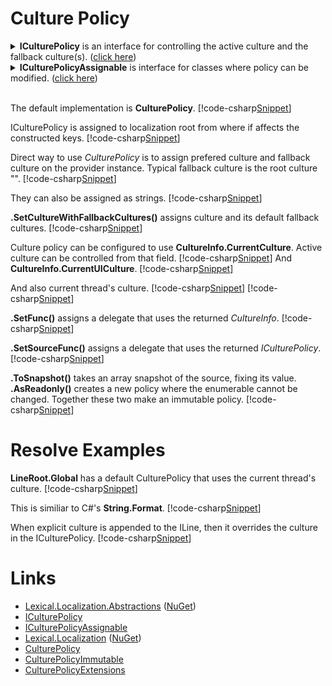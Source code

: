 ﻿# Culture Policy
<details>
  <summary><b>ICulturePolicy</b> is an interface for controlling the active culture and the fallback culture(s). (<u>click here</u>)</summary>
[!code-csharp[Snippet](../../Lexical.Localization.Abstractions/CulturePolicy/ICulturePolicy.cs#ICulturePolicy)]
</details>

<details>
  <summary><b>ICulturePolicyAssignable</b> is interface for classes where policy can be modified. (<u>click here</u>)</summary>
[!code-csharp[Snippet](../../Lexical.Localization.Abstractions/CulturePolicy/ICulturePolicy.cs#ICulturePolicyAssignable)]
</details>
<br/>

The default implementation is **CulturePolicy**. 
[!code-csharp[Snippet](Examples.cs#Snippet_0)]

ICulturePolicy is assigned to localization root from where if affects the constructed keys.
[!code-csharp[Snippet](Examples.cs#Snippet_1)]

Direct way to use *CulturePolicy* is to assign prefered culture and fallback culture on the provider instance.
Typical fallback culture is the root culture "".
[!code-csharp[Snippet](Examples.cs#Snippet_2a)]

They can also be assigned as strings.
[!code-csharp[Snippet](Examples.cs#Snippet_2b)]

**.SetCultureWithFallbackCultures()** assigns culture and its default fallback cultures.
[!code-csharp[Snippet](Examples.cs#Snippet_2c)]

Culture policy can be configured to use **CultureInfo.CurrentCulture**. 
Active culture can be controlled from that field.
[!code-csharp[Snippet](Examples.cs#Snippet_3a)]
And **CultureInfo.CurrentUICulture**.
[!code-csharp[Snippet](Examples.cs#Snippet_3b)]

And also current thread's culture.
[!code-csharp[Snippet](Examples.cs#Snippet_4a)]
[!code-csharp[Snippet](Examples.cs#Snippet_4b)]

**.SetFunc()** assigns a delegate that uses the returned *CultureInfo*.
[!code-csharp[Snippet](Examples.cs#Snippet_5)]

**.SetSourceFunc()** assigns a delegate that uses the returned *ICulturePolicy*.
[!code-csharp[Snippet](Examples.cs#Snippet_6)]

**.ToSnapshot()** takes an array snapshot of the source, fixing its value.
**.AsReadonly()** creates a new policy where the enumerable cannot be changed. 
Together these two make an immutable policy.
[!code-csharp[Snippet](Examples.cs#Snippet_7)]

# Resolve Examples
**LineRoot.Global** has a default CulturePolicy that uses the current thread's culture.
[!code-csharp[Snippet](Examples.cs#Snippet_8a)]

This is similiar to C#'s **String.Format**.
[!code-csharp[Snippet](Examples.cs#Snippet_8c)]

When explicit culture is appended to the ILine, then it overrides the culture in the ICulturePolicy.
[!code-csharp[Snippet](Examples.cs#Snippet_8b)]

# Links
* [Lexical.Localization.Abstractions](https://github.com/tagcode/Lexical.Localization/tree/master/Lexical.Localization.Abstractions) ([NuGet](https://www.nuget.org/packages/Lexical.Localization.Abstractions/))
 * [ICulturePolicy](https://github.com/tagcode/Lexical.Localization/blob/master/Lexical.Localization.Abstractions/CulturePolicy/ICulturePolicy.cs)
 * [ICulturePolicyAssignable](https://github.com/tagcode/Lexical.Localization/blob/master/Lexical.Localization.Abstractions/CulturePolicy/ICulturePolicy.cs)
* [Lexical.Localization](https://github.com/tagcode/Lexical.Localization/tree/master/Lexical.Localization) ([NuGet](https://www.nuget.org/packages/Lexical.Localization/))
 * [CulturePolicy](https://github.com/tagcode/Lexical.Localization/blob/master/Lexical.Localization/CulturePolicy/CulturePolicy.cs)
 * [CulturePolicyImmutable](https://github.com/tagcode/Lexical.Localization/blob/master/Lexical.Localization/CulturePolicy/CulturePolicyImmutable.cs)
 * [CulturePolicyExtensions](https://github.com/tagcode/Lexical.Localization/blob/master/Lexical.Localization/CulturePolicy/CulturePolicyExtensions.cs)
